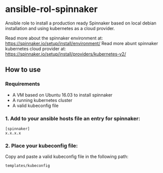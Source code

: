# ansible-rol-spinnaker

Ansible role to install a production ready Spinnaker based on local debian installation and using kubernetes as a cloud provider.

Read more about the spinnaker environment at: https://spinnaker.io/setup/install/environment/
Read more abunt spinnaker kubernetes cloud provider at: https://spinnaker.io/setup/install/providers/kubernetes-v2/ 


## How to use 

### Requirements

- A VM based on Ubuntu 16.03 to install spinnaker
- A running kubernetes cluster
- A valid kubeconfig file

### 1. Add to your ansible hosts file an entry for spinnaker:

```
[spinnaker]
x.x.x.x
```

### 2. Place your kubeconfig file:

Copy and paste a valid kubeconfig file in the following path:

```
templates/kubeconfig
```


